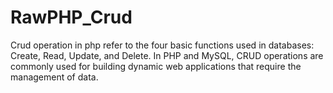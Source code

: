 # RawPHP_Crud
Crud operation in php refer to the four basic functions used in databases: Create, Read, Update, and Delete. In PHP and MySQL, CRUD operations are commonly used for building dynamic web applications that require the management of data.
